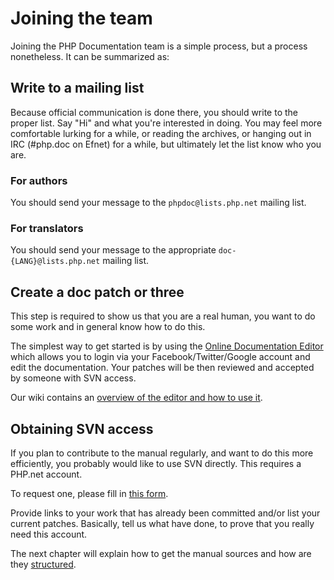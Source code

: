 # Joining the team
Joining the PHP Documentation team is a simple process, but a process nonetheless.
It can be summarized as:

## Write to a mailing list
Because official communication is done there, you should write to the proper list.
Say "Hi" and what you're interested in doing. You may feel more comfortable lurking
for a while, or reading the archives, or hanging out in IRC (#php.doc on Efnet)
for a while, but ultimately let the list know who you are.

### For authors
You should send your message to the `phpdoc@lists.php.net` mailing list.

### For translators
You should send your message to the appropriate `doc-{LANG}@lists.php.net` mailing list.

## Create a doc patch or three
This step is required to show us that you are a real human, you want to do
some work and in general know how to do this.

The simplest way to get started is by using the [Online Documentation Editor](https://edit.php.net)
which allows you to login via your Facebook/Twitter/Google account and edit the documentation.
Your patches will be then reviewed and accepted by someone with SVN access.

Our wiki contains an [overview of the editor and how to use it](https://wiki.php.net/doc/editor).

## Obtaining SVN access
If you plan to contribute to the manual regularly, and want to do this more efficiently,
you probably would like to use SVN directly. This requires a PHP.net account.

To request one, please fill in [this form](http://php.net/git-php.php). 

Provide links to your work that has already been committed and/or list your current patches.
Basically, tell us what have done, to prove that you really need this account.

The next chapter will explain how to get the manual sources and how are they [structured](structure.php).
